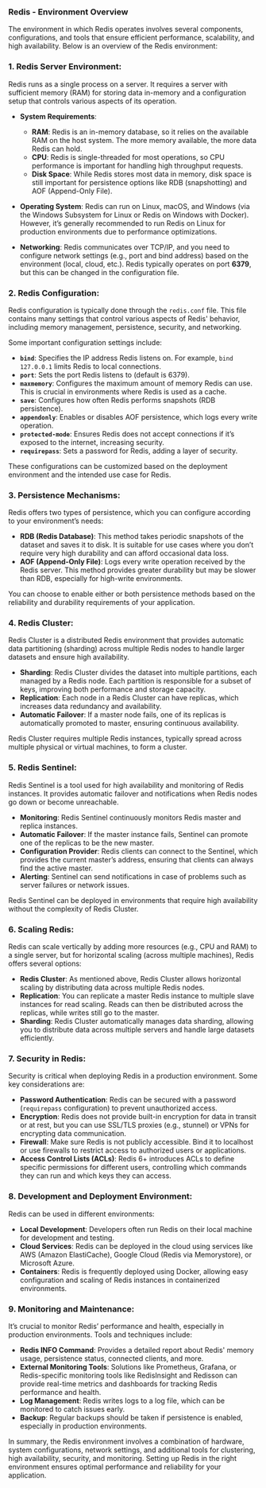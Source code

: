 ### Redis - Environment Overview

The environment in which Redis operates involves several components, configurations, and tools that ensure efficient performance, scalability, and high availability. Below is an overview of the Redis environment:

### 1. **Redis Server Environment**:
   Redis runs as a single process on a server. It requires a server with sufficient memory (RAM) for storing data in-memory and a configuration setup that controls various aspects of its operation.

   - **System Requirements**:
     - **RAM**: Redis is an in-memory database, so it relies on the available RAM on the host system. The more memory available, the more data Redis can hold.
     - **CPU**: Redis is single-threaded for most operations, so CPU performance is important for handling high throughput requests.
     - **Disk Space**: While Redis stores most data in memory, disk space is still important for persistence options like RDB (snapshotting) and AOF (Append-Only File).

   - **Operating System**: Redis can run on Linux, macOS, and Windows (via the Windows Subsystem for Linux or Redis on Windows with Docker). However, it’s generally recommended to run Redis on Linux for production environments due to performance optimizations.

   - **Networking**: Redis communicates over TCP/IP, and you need to configure network settings (e.g., port and bind address) based on the environment (local, cloud, etc.). Redis typically operates on port **6379**, but this can be changed in the configuration file.

### 2. **Redis Configuration**:
   Redis configuration is typically done through the `redis.conf` file. This file contains many settings that control various aspects of Redis' behavior, including memory management, persistence, security, and networking.

   Some important configuration settings include:
   
   - **`bind`**: Specifies the IP address Redis listens on. For example, `bind 127.0.0.1` limits Redis to local connections.
   - **`port`**: Sets the port Redis listens to (default is 6379).
   - **`maxmemory`**: Configures the maximum amount of memory Redis can use. This is crucial in environments where Redis is used as a cache.
   - **`save`**: Configures how often Redis performs snapshots (RDB persistence).
   - **`appendonly`**: Enables or disables AOF persistence, which logs every write operation.
   - **`protected-mode`**: Ensures Redis does not accept connections if it’s exposed to the internet, increasing security.
   - **`requirepass`**: Sets a password for Redis, adding a layer of security.
   
   These configurations can be customized based on the deployment environment and the intended use case for Redis.

### 3. **Persistence Mechanisms**:
   Redis offers two types of persistence, which you can configure according to your environment’s needs:
   
   - **RDB (Redis Database)**: This method takes periodic snapshots of the dataset and saves it to disk. It is suitable for use cases where you don’t require very high durability and can afford occasional data loss.
   - **AOF (Append-Only File)**: Logs every write operation received by the Redis server. This method provides greater durability but may be slower than RDB, especially for high-write environments.
   
   You can choose to enable either or both persistence methods based on the reliability and durability requirements of your application.

### 4. **Redis Cluster**:
   Redis Cluster is a distributed Redis environment that provides automatic data partitioning (sharding) across multiple Redis nodes to handle larger datasets and ensure high availability.

   - **Sharding**: Redis Cluster divides the dataset into multiple partitions, each managed by a Redis node. Each partition is responsible for a subset of keys, improving both performance and storage capacity.
   - **Replication**: Each node in a Redis Cluster can have replicas, which increases data redundancy and availability.
   - **Automatic Failover**: If a master node fails, one of its replicas is automatically promoted to master, ensuring continuous availability.
   
   Redis Cluster requires multiple Redis instances, typically spread across multiple physical or virtual machines, to form a cluster.

### 5. **Redis Sentinel**:
   Redis Sentinel is a tool used for high availability and monitoring of Redis instances. It provides automatic failover and notifications when Redis nodes go down or become unreachable.

   - **Monitoring**: Redis Sentinel continuously monitors Redis master and replica instances.
   - **Automatic Failover**: If the master instance fails, Sentinel can promote one of the replicas to be the new master.
   - **Configuration Provider**: Redis clients can connect to the Sentinel, which provides the current master’s address, ensuring that clients can always find the active master.
   - **Alerting**: Sentinel can send notifications in case of problems such as server failures or network issues.

   Redis Sentinel can be deployed in environments that require high availability without the complexity of Redis Cluster.

### 6. **Scaling Redis**:
   Redis can scale vertically by adding more resources (e.g., CPU and RAM) to a single server, but for horizontal scaling (across multiple machines), Redis offers several options:

   - **Redis Cluster**: As mentioned above, Redis Cluster allows horizontal scaling by distributing data across multiple Redis nodes.
   - **Replication**: You can replicate a master Redis instance to multiple slave instances for read scaling. Reads can then be distributed across the replicas, while writes still go to the master.
   - **Sharding**: Redis Cluster automatically manages data sharding, allowing you to distribute data across multiple servers and handle large datasets efficiently.

### 7. **Security in Redis**:
   Security is critical when deploying Redis in a production environment. Some key considerations are:
   
   - **Password Authentication**: Redis can be secured with a password (`requirepass` configuration) to prevent unauthorized access.
   - **Encryption**: Redis does not provide built-in encryption for data in transit or at rest, but you can use SSL/TLS proxies (e.g., stunnel) or VPNs for encrypting data communication.
   - **Firewall**: Make sure Redis is not publicly accessible. Bind it to localhost or use firewalls to restrict access to authorized users or applications.
   - **Access Control Lists (ACLs)**: Redis 6+ introduces ACLs to define specific permissions for different users, controlling which commands they can run and which keys they can access.

### 8. **Development and Deployment Environment**:
   Redis can be used in different environments:
   
   - **Local Development**: Developers often run Redis on their local machine for development and testing.
   - **Cloud Services**: Redis can be deployed in the cloud using services like AWS (Amazon ElastiCache), Google Cloud (Redis via Memorystore), or Microsoft Azure.
   - **Containers**: Redis is frequently deployed using Docker, allowing easy configuration and scaling of Redis instances in containerized environments.

### 9. **Monitoring and Maintenance**:
   It’s crucial to monitor Redis’ performance and health, especially in production environments. Tools and techniques include:
   
   - **Redis INFO Command**: Provides a detailed report about Redis' memory usage, persistence status, connected clients, and more.
   - **External Monitoring Tools**: Solutions like Prometheus, Grafana, or Redis-specific monitoring tools like RedisInsight and Redisson can provide real-time metrics and dashboards for tracking Redis performance and health.
   - **Log Management**: Redis writes logs to a log file, which can be monitored to catch issues early.
   - **Backup**: Regular backups should be taken if persistence is enabled, especially in production environments.

In summary, the Redis environment involves a combination of hardware, system configurations, network settings, and additional tools for clustering, high availability, security, and monitoring. Setting up Redis in the right environment ensures optimal performance and reliability for your application.
